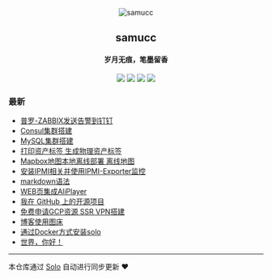 <p align="center"><img alt="samucc" src="https://static.b3log.org/images/brand/solo-32.png"></p><h2 align="center">
samucc
</h2>

<h4 align="center">岁月无痕，笔墨留香</h4>
<p align="center"><a title="samucc" target="_blank" href="https://github.com/samucc/solo-blog"><img src="https://img.shields.io/github/last-commit/samucc/solo-blog.svg?style=flat-square&color=FF9900"></a>
<a title="GitHub repo size in bytes" target="_blank" href="https://github.com/samucc/solo-blog"><img src="https://img.shields.io/github/repo-size/samucc/solo-blog.svg?style=flat-square"></a>
<a title="Solo Version" target="_blank" href="https://github.com/b3log/solo/releases"><img src="https://img.shields.io/badge/solo-3.6.2-f1e05a.svg?style=flat-square&color=blueviolet"></a>
<a title="Hits" target="_blank" href="https://github.com/b3log/hits"><img src="https://hits.b3log.org/samucc/solo-blog.svg"></a></p>

### 最新

* [普罗-ZABBIX发送告警到钉钉](http://jiashu.club/articles/2019/07/16/1563263254966.html)
* [Consul集群搭建](http://jiashu.club/articles/2019/07/16/1563262967809.html)
* [MySQL集群搭建](http://jiashu.club/articles/2019/07/16/1563262364838.html)
* [打印资产标签 生成物理资产标签](http://jiashu.club/articles/2019/07/16/1563261590204.html)
* [Mapbox地图本地离线部署 离线地图](http://jiashu.club/articles/2019/07/16/1563261094665.html)
* [安装IPMI相关并使用IPMI-Exporter监控](http://jiashu.club/articles/2019/07/16/1563260290067.html)
* [markdown语法](http://jiashu.club/articles/2019/07/08/1562553987668.html)
* [WEB页集成AliPlayer](http://jiashu.club/articles/2019/07/05/1562313070127.html)
* [我在 GitHub 上的开源项目](http://jiashu.club/my-github-repos)
* [免费申请GCP资源 SSR VPN搭建](http://jiashu.club/articles/2019/07/03/1562119376259.html)
* [博客使用图床](http://jiashu.club/articles/2019/07/03/1562118592576.html)
* [通过Docker方式安装solo](http://jiashu.club/articles/2019/07/02/1562038241065.html)
* [世界，你好！](http://jiashu.club/hello-solo)



---

本仓库通过 [Solo](https://github.com/b3log/solo) 自动进行同步更新 ❤️ 